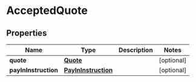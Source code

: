 # AcceptedQuote

## Properties
Name | Type | Description | Notes
------------ | ------------- | ------------- | -------------
**quote** | [**Quote**](Quote.md) |  |  [optional]
**payInInstruction** | [**PayInInstruction**](PayInInstruction.md) |  |  [optional]
